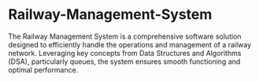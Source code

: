 # Railway-Management-System
The Railway Management System is a comprehensive software solution designed to efficiently handle the operations and management of a railway network. Leveraging key concepts from Data Structures and Algorithms (DSA), particularly queues, the system ensures smooth functioning and optimal performance.
